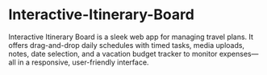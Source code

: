 # Interactive-Itinerary-Board
Interactive Itinerary Board is a sleek web app for managing travel plans. It offers drag-and-drop daily schedules with timed tasks, media uploads, notes, date selection, and a vacation budget tracker to monitor expenses—all in a responsive, user-friendly interface.
